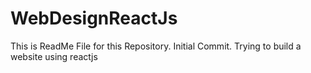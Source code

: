 WebDesignReactJs
========
This is ReadMe File for this Repository. Initial Commit.
Trying to build a website using reactjs
